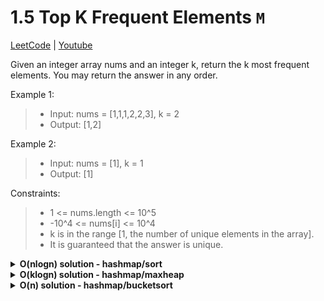# 1.5 Top K Frequent Elements `M`

[LeetCode](https://leetcode.com/problems/top-k-frequent-elements/) |
[Youtube](https://www.youtube.com/watch?v=YPTqKIgVk-k)

Given an integer array nums and an integer k,
return the k most frequent elements.
You may return the answer in any order.

Example 1:
> - Input: nums = [1,1,1,2,2,3], k = 2
> - Output: [1,2]

Example 2:
> - Input: nums = [1], k = 1
> - Output: [1]

Constraints:
> - 1 <= nums.length <= 10^5
> - -10^4 <= nums[i] <= 10^4
> - k is in the range [1, the number of unique elements in the array].
> - It is guaranteed that the answer is unique.

<details>
    <summary><b>O(nlogn) solution - hashmap/sort</b></summary>

- loop in nums inserting each num into a freqMap - O(n)
- sort the map items in descending order by freqs - O(nlogn)
- pop the first k biggest freq nums - O(k)
</details>

<details>
    <summary><b>O(klogn) solution - hashmap/maxheap</b></summary>

- loop in nums inserting each num into a freqMap - O(n)
- insert all freqMap items into a maxheap - O(n)
- pop the first k biggest frequency nums from the maxheap - O(klogn)

```go
type IntHeap []heapItem
type heapItem struct {
    num int
    freq int
}
func (h IntHeap) Len() int           { return len(h) }
func (h IntHeap) Less(i, j int) bool { return h[i].freq > h[j].freq }
func (h IntHeap) Swap(i, j int)      { h[i], h[j] = h[j], h[i] }
func (h *IntHeap) Push(x any) { *h = append(*h, x.(heapItem)) }
func (h *IntHeap) Pop() any {
	old := *h
	n := len(old)
	x := old[n-1]
	*h = old[0 : n-1]
	return x
}

func topKFrequent(nums []int, k int) []int {
    freqMap := make(map[int] int)
    for _, val := range nums {
        freqMap[val]++
    }

    h := &IntHeap{}
    heap.Init(h)
    for key, val := range freqMap {
        heap.Push(h, heapItem{num: key, freq: val})
    }

    var res []int
    for i := 1; i <= k; i++ {
        res = append(res, heap.Pop(h).(heapItem).num)
    }

    return res
}
```
</details>

<details>
    <summary><b>O(n) solution - hashmap/bucketsort</b></summary>


- init freqMap w/ key as num and val as freq
- init freqArr as a nums lengthed array of int arrays
- init res as an int array
- loop in nums filling freqMap - O(n)
- loop in freqMap appending each nums in a subarray at freq index in a freqArr - O(n)
- loop in freqArr in descending order inserting num into res - O(n)
   - return res when its length reaches k

```go
func TopKFrequent(nums []int, k int) []int {
    freqMap := map[int] int {}
    freqArr := [200_001][] int {}
    res := []int {}

    for _, val := range nums {
        freqMap[val]++
    }
    for key, val := range freqMap {
        freqArr[val] = append(freqArr[val], key)
    }
    for i := len(freqArr) - 1; i >= 0; i-- {
        for _, val := range freqArr[i] {
            res = append(res, val)
            if len(res) == k {
                return res
            }
        }
    }

    return res
}
```
</details>
